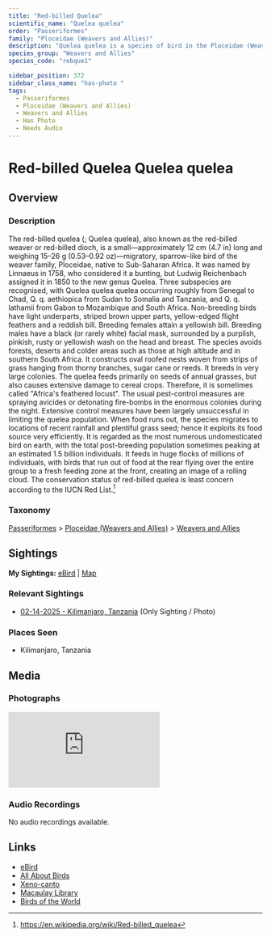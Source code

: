 ```yaml
---
title: "Red-billed Quelea"
scientific_name: "Quelea quelea"
order: "Passeriformes"
family: "Ploceidae (Weavers and Allies)"
description: "Quelea quelea is a species of bird in the Ploceidae (Weavers and Allies) family. It has been observed 1 times. It has been photographed."
species_group: "Weavers and Allies"
species_code: "rebque1"

sidebar_position: 372
sidebar_class_name: "has-photo "
tags: 
  - Passeriformes
  - Ploceidae (Weavers and Allies)
  - Weavers and Allies
  - Has Photo
  - Needs Audio
---
```


# Red-billed Quelea <span className='sci_name'>Quelea quelea</span>

## Overview

### Description
The red-billed quelea (; Quelea quelea), also known as the red-billed weaver or red-billed dioch, is a small—approximately 12 cm (4.7 in) long and weighing 15–26 g (0.53–0.92 oz)—migratory, sparrow-like bird of the weaver family, Ploceidae, native to Sub-Saharan Africa.
It was named by Linnaeus in 1758, who considered it a bunting, but Ludwig Reichenbach assigned it in 1850 to the new genus Quelea. Three subspecies are recognised, with Quelea quelea quelea occurring roughly from Senegal to Chad, Q. q. aethiopica from Sudan to Somalia and Tanzania, and Q. q. lathamii from Gabon to Mozambique and South Africa. Non-breeding birds have light underparts, striped brown upper parts, yellow-edged flight feathers and a reddish bill. Breeding females attain a yellowish bill. Breeding males have a black (or rarely white) facial mask, surrounded by a purplish, pinkish, rusty or yellowish wash on the head and breast. The species avoids forests, deserts and colder areas such as those at high altitude and in southern South Africa. It constructs oval roofed nests woven from strips of grass hanging from thorny branches, sugar cane or reeds. It breeds in very large colonies.
The quelea feeds primarily on seeds of annual grasses, but also causes extensive damage to cereal crops. Therefore, it is sometimes called "Africa's feathered locust". The usual pest-control measures are spraying avicides or detonating fire-bombs in the enormous colonies during the night. Extensive control measures have been largely unsuccessful in limiting the quelea population. When food runs out, the species migrates to locations of recent rainfall and plentiful grass seed; hence it exploits its food source very efficiently. It is regarded as the most numerous undomesticated bird on earth, with the total post-breeding population sometimes peaking at an estimated 1.5 billion individuals. It feeds in huge flocks of millions of individuals, with birds that run out of food at the rear flying over the entire group to a fresh feeding zone at the front, creating an image of a rolling cloud. The conservation status of red-billed quelea is least concern according to the IUCN Red List.[^1]

[^1]: https://en.wikipedia.org/wiki/Red-billed_quelea

### Taxonomy
[Passeriformes](/tags/passeriformes) > [Ploceidae (Weavers and Allies)](/tags/ploceidae-weavers-and-allies) > [Weavers and Allies](/tags/weavers-and-allies)


## Sightings

**My Sightings:** [eBird](https://ebird.org/lifelist?r=world&time=life&spp=rebque1) | [Map](/map?species_code=rebque1)

### Relevant Sightings

* [02-14-2025 - Kilimanjaro, Tanzania](https://ebird.org/checklist/S216443488) (Only Sighting / Photo)

### Places Seen

* Kilimanjaro, Tanzania



## Media
### Photographs
<iframe className="photo_iframe horizontal" src="https://macaulaylibrary.org/asset/631572812/embed" frameBorder="0" allowFullScreen></iframe>

### Audio Recordings
No audio recordings available.

## Links
* [eBird](https://ebird.org/species/rebque1) 
* [All About Birds](https://www.allaboutbirds.org/guide/rebque1) 
* [Xeno-canto](https://www.xeno-canto.org/species/quelea-quelea) 
* [Macaulay Library](https://search.macaulaylibrary.org/catalog?taxonCode=rebque1&sort=rating_rank_desc)
* [Birds of the World](https://birdsoftheworld.org/bow/species/rebque1)
